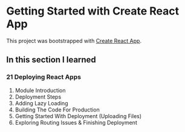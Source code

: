 # Getting Started with Create React App

This project was bootstrapped with [Create React App](https://github.com/facebook/create-react-app).

## In this section I learned
### 21 Deploying React Apps
1. Module Introduction
2. Deployment Steps
3. Adding Lazy Loading
4. Building The Code For Production
5. Getting Started With Deployment (Uploading Files)
6. Exploring Routing Issues & Finishing Deployment